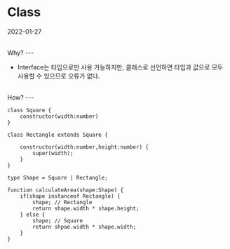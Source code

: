 # Class

2022-01-27

<br />
Why?
---

- Interface는 타입으로만 사용 가능하지만, 클래스로 선언하면 타입과 값으로 모두 사용할 수 있으므로 오류가 없다.

<br />
How?
---

```
class Square {
	constructor(width:number)
}

class Rectangle extends Square {

	constructor(width:number,height:number) {
		super(width);
	}
}

type Shape = Square | Rectangle;

function calculateArea(shape:Shape) {
	if(shape instanceof Rectangle) {
		shape; // Rectangle
		return shape.width * shape.height;
	} else {
		shape; // Square
		return shpae.width * shape.width;
	}
}
```